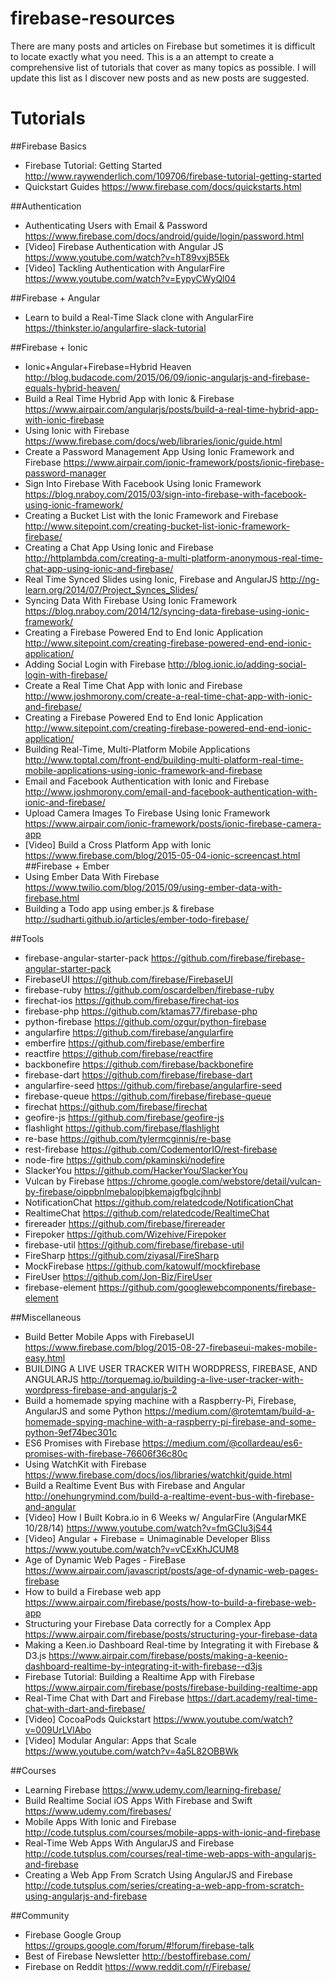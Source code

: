 # firebase-resources
There are many posts and articles on Firebase but sometimes it is difficult to locate exactly what you need. This is a an attempt to create a comprehensive list of tutorials that cover as many topics as possible. I will update this list as I discover new posts and as new posts are suggested.
# Tutorials
##Firebase Basics
* Firebase Tutorial: Getting Started http://www.raywenderlich.com/109706/firebase-tutorial-getting-started
* Quickstart Guides https://www.firebase.com/docs/quickstarts.html

##Authentication
* Authenticating Users with Email & Password https://www.firebase.com/docs/android/guide/login/password.html
* [Video] Firebase Authentication with Angular JS https://www.youtube.com/watch?v=hT89vxjB5Ek
* [Video] Tackling Authentication with AngularFire https://www.youtube.com/watch?v=EypyCWyQl04

##Firebase + Angular
* Learn to build a Real-Time Slack clone with AngularFire https://thinkster.io/angularfire-slack-tutorial

##Firebase + Ionic
* Ionic+Angular+Firebase=Hybrid Heaven http://blog.budacode.com/2015/06/09/ionic-angularjs-and-firebase-equals-hybrid-heaven/
* Build a Real Time Hybrid App with Ionic & Firebase https://www.airpair.com/angularjs/posts/build-a-real-time-hybrid-app-with-ionic-firebase
* Using Ionic with Firebase https://www.firebase.com/docs/web/libraries/ionic/guide.html
* Create a Password Management App Using Ionic Framework and Firebase https://www.airpair.com/ionic-framework/posts/ionic-firebase-password-manager
* Sign Into Firebase With Facebook Using Ionic Framework https://blog.nraboy.com/2015/03/sign-into-firebase-with-facebook-using-ionic-framework/
* Creating a Bucket List with the Ionic Framework and Firebase http://www.sitepoint.com/creating-bucket-list-ionic-framework-firebase/
* Creating a Chat App Using Ionic and Firebase http://httplambda.com/creating-a-multi-platform-anonymous-real-time-chat-app-using-ionic-and-firebase/
* Real Time Synced Slides using Ionic, Firebase and AngularJS http://ng-learn.org/2014/07/Project_Synces_Slides/
* Syncing Data With Firebase Using Ionic Framework https://blog.nraboy.com/2014/12/syncing-data-firebase-using-ionic-framework/
* Creating a Firebase Powered End to End Ionic Application http://www.sitepoint.com/creating-firebase-powered-end-end-ionic-application/
* Adding Social Login with Firebase http://blog.ionic.io/adding-social-login-with-firebase/
* Create a Real Time Chat App with Ionic and Firebase http://www.joshmorony.com/create-a-real-time-chat-app-with-ionic-and-firebase/
* Creating a Firebase Powered End to End Ionic Application http://www.sitepoint.com/creating-firebase-powered-end-end-ionic-application/
* Building Real-Time, Multi-Platform Mobile Applications http://www.toptal.com/front-end/building-multi-platform-real-time-mobile-applications-using-ionic-framework-and-firebase
* Email and Facebook Authentication with Ionic and Firebase http://www.joshmorony.com/email-and-facebook-authentication-with-ionic-and-firebase/
* Upload Camera Images To Firebase Using Ionic Framework https://www.airpair.com/ionic-framework/posts/ionic-firebase-camera-app
* [Video] Build a Cross Platform App with Ionic https://www.firebase.com/blog/2015-05-04-ionic-screencast.html
##Firebase + Ember
* Using Ember Data With Firebase https://www.twilio.com/blog/2015/09/using-ember-data-with-firebase.html 
* Building a Todo app using ember.js & firebase http://sudharti.github.io/articles/ember-todo-firebase/ 

##Tools
* firebase-angular-starter-pack https://github.com/firebase/firebase-angular-starter-pack
* FirebaseUI https://github.com/firebase/FirebaseUI
* firebase-ruby https://github.com/oscardelben/firebase-ruby
* firechat-ios https://github.com/firebase/firechat-ios
* firebase-php https://github.com/ktamas77/firebase-php
* python-firebase https://github.com/ozgur/python-firebase
* angularfire https://github.com/firebase/angularfire
* emberfire https://github.com/firebase/emberfire
* reactfire https://github.com/firebase/reactfire
* backbonefire https://github.com/firebase/backbonefire 
* firebase-dart https://github.com/firebase/firebase-dart
* angularfire-seed https://github.com/firebase/angularfire-seed
* firebase-queue https://github.com/firebase/firebase-queue
* firechat https://github.com/firebase/firechat
* geofire-js https://github.com/firebase/geofire-js
* flashlight https://github.com/firebase/flashlight
* re-base https://github.com/tylermcginnis/re-base
* rest-firebase https://github.com/CodementorIO/rest-firebase
* node-fire https://github.com/pkaminski/nodefire
* SlackerYou https://github.com/HackerYou/SlackerYou
* Vulcan by Firebase https://chrome.google.com/webstore/detail/vulcan-by-firebase/oippbnlmebalopjbkemajgfbglcjhnbl
* NotificationChat https://github.com/relatedcode/NotificationChat
* RealtimeChat https://github.com/relatedcode/RealtimeChat
* firereader https://github.com/firebase/firereader
* Firepoker https://github.com/Wizehive/Firepoker
* firebase-util https://github.com/firebase/firebase-util
* FireSharp https://github.com/ziyasal/FireSharp
* MockFirebase https://github.com/katowulf/mockfirebase
* FireUser https://github.com/Jon-Biz/FireUser
* firebase-element https://github.com/googlewebcomponents/firebase-element

##Miscellaneous 
* Build Better Mobile Apps with FirebaseUI https://www.firebase.com/blog/2015-08-27-firebaseui-makes-mobile-easy.html
* BUILDING A LIVE USER TRACKER WITH WORDPRESS, FIREBASE, AND ANGULARJS http://torquemag.io/building-a-live-user-tracker-with-wordpress-firebase-and-angularjs-2
* Build a homemade spying machine with a Raspberry-Pi, Firebase, AngularJS and some Python https://medium.com/@rotemtam/build-a-homemade-spying-machine-with-a-raspberry-pi-firebase-and-some-python-9ef74bec301c
* ES6 Promises with Firebase https://medium.com/@collardeau/es6-promises-with-firebase-76606f36c80c
* Using WatchKit with Firebase https://www.firebase.com/docs/ios/libraries/watchkit/guide.html
* Build a Realtime Event Bus with Firebase and Angular http://onehungrymind.com/build-a-realtime-event-bus-with-firebase-and-angular
* [Video] How I Built Kobra.io in 6 Weeks w/ AngularFire (AngularMKE 10/28/14) https://www.youtube.com/watch?v=fmGCIu3jS44
* [Video] Angular + Firebase = Unimaginable Developer Bliss https://www.youtube.com/watch?v=vCExKhJCUM8
* Age of Dynamic Web Pages - FireBase https://www.airpair.com/javascript/posts/age-of-dynamic-web-pages-firebase
* How to build a Firebase web app https://www.airpair.com/firebase/posts/how-to-build-a-firebase-web-app
* Structuring your Firebase Data correctly for a Complex App https://www.airpair.com/firebase/posts/structuring-your-firebase-data
* Making a Keen.io Dashboard Real-time by Integrating it with Firebase & D3.js https://www.airpair.com/firebase/posts/making-a-keenio-dashboard-realtime-by-integrating-it-with-firebase--d3js
* Firebase Tutorial: Building a Realtime App with Firebase https://www.airpair.com/firebase/posts/firebase-building-realtime-app 
* Real-Time Chat with Dart and Firebase https://dart.academy/real-time-chat-with-dart-and-firebase/
* [Video] CocoaPods Quickstart https://www.youtube.com/watch?v=009UrLVlAbo
* [Video] Modular Angular: Apps that Scale https://www.youtube.com/watch?v=4a5L82OBBWk

##Courses
* Learning Firebase https://www.udemy.com/learning-firebase/
* Build Realtime Social iOS Apps With Firebase and Swift https://www.udemy.com/firebases/
* Mobile Apps With Ionic and Firebase http://code.tutsplus.com/courses/mobile-apps-with-ionic-and-firebase
* Real-Time Web Apps With AngularJS and Firebase http://code.tutsplus.com/courses/real-time-web-apps-with-angularjs-and-firebase
* Creating a Web App From Scratch Using AngularJS and Firebase http://code.tutsplus.com/series/creating-a-web-app-from-scratch-using-angularjs-and-firebase

##Community 
* Firebase Google Group https://groups.google.com/forum/#!forum/firebase-talk
* Best of Firebase Newsletter http://bestoffirebase.com/
* Firebase on Reddit https://www.reddit.com/r/Firebase/
